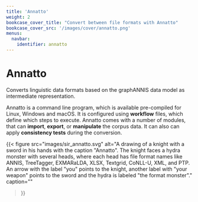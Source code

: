 ```yaml
---
title: 'Annatto'
weight: 2
bookcase_cover_title: "Convert between file formats with Annatto"
bookcase_cover_src: '/images/cover/annatto.png'
menus:
  navbar:
    identifier: annatto
---
```



# Annatto


Converts linguistic data formats based on the graphANNIS data model as intermediate representation.

Annatto is a command line program, which is available pre-compiled for Linux, Windows and macOS.
It is configured using **workflow** files, which define which steps to execute. Annatto comes with a number of modules, that can **import**, **export**, or **manipulate** the corpus data.
It can also can apply **consistency tests** during the conversion.


{{< figure
   src="images/sir_annatto.svg"
   alt="A drawing of a knight with a sword in his hands with the caption \"Annatto\". The knight faces a hydra monster with several heads, where each head has file format names like ANNIS, TreeTagger, EXMARaLDA, XLSX, Textgrid, CoNLL-U, XML, and PTP. An arrow with the label \"you\" points to the knight, another label with \"your weapon\" points to the sword and the hydra is labeled \"the format monster\"."
   caption=""
 >}}
